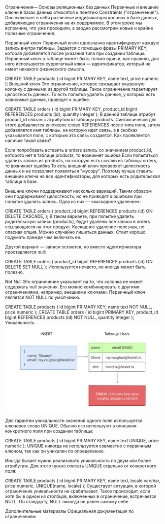 Ограничения—
Основы реляционных баз данных
Первичные и внешние ключи в базах данных относятся к понятию Constraints ("ограничения"). Оно включает в себя различные модификаторы колонок в базе данных, добавляющие ограничения на их содержимое. В этом уроке мы вспомним, что уже проходили, а заодно рассмотрим новые и крайне полезные ограничения.

Первичный ключ
Первичный ключ однозначно идентифицирует каждую запись внутри таблицы. Задается с помощью фразы PRIMARY KEY, которая добавляется после указания типа при создании таблицы. Первичный ключ в таблице может быть только один и, как правило, для него используется суррогатный ключ — идентификатор, который не имеет никакого физического смысла.

CREATE TABLE products (
id bigint PRIMARY KEY,
name text,
price numeric
);
Внешний ключ
Это ограничение, которое связывает указанную колонку с данными из другой таблицы. Такое ограничение гарантирует целостность данных. То есть попытка удалить данные, у которых есть зависимые данные, приведет к ошибке.

CREATE TABLE orders (
id bigint PRIMARY KEY,
product_id bigint REFERENCES products (id),
quantity integer
);
В данной таблице атрибут product_id связан с атрибутом id таблицы products. Синтаксически для этого добавляется ключевое слово REFERENCES после типа поля, затем добавляется имя таблицы, на которую идет связь, а в скобках указывается поле, с которым эта связь создается. Как проявляется наличие такой связи?

Если попробовать вставить в orders запись со значением product_id, которого нет в таблице products, то возникнет ошибка
Если попытаться удалить запись из products, на которую есть ссылки из таблицы orders, то возникнет ошибка
То есть внешний ключ проверяет целостность данных и не позволяет появляться "мусору". Поэтому лучше ставить внешние ключи на все идентификаторы, для которых есть родительская таблица в базе.

Внешние ключи поддерживают несколько вариаций. Таким образом они поддерживают целостность, но не приводят к ошибкам при попытке удалить запись. Одна из них — «каскадное удаление»:

CREATE TABLE orders (
product_id bigint REFERENCES products (id) ON DELETE CASCADE,
);
В таком варианте, при попытке удалить родительскую запись (products), будут удалены все записи в orders ссылающиеся на этот продукт. Каскадное удаление полезная, но опасная опция. Можно случайно лишиться данных. Стоит хорошо подумать прежде чем включать ее.

Другой вариант — записи остаются, но вместо идентификатора проставляется null:

CREATE TABLE orders (
product_id bigint REFERENCES products (id) ON DELETE SET NULL
);
Используется нечасто, но иногда может быть полезно.

Not Null
Это ограничение указывает на то, что колонка не может содержать null значения. Его можно комбинировать с другими ограничениями, например, внешними ключами. Первичный ключ является NOT NULL по умолчанию.

CREATE TABLE products (
id bigint PRIMARY KEY,
name text NOT NULL,
price numeric
);
CREATE TABLE orders (
id bigint PRIMARY KEY,
product_id bigint REFERENCES products (id) NOT NULL,
quantity integer
);
Уникальность
![](image_processing20220921-39-27jlyf.jpg)

Для гарантии уникальности значений одного поля используется ключевое слово UNIQUE. Обычно его используют в описании конкретного поля при создании таблицы:

CREATE TABLE products (
id bigint PRIMARY KEY,
name text UNIQUE,
price numeric
);
UNIQUE никогда не используется совместно с первичным ключом, так как он уникален по определению.

Иногда бывает нужно реализовать уникальность по двум или более атрибутам. Для этого нужно описать UNIQUE отдельно от конкретного поля:

CREATE TABLE products (
id bigint PRIMARY KEY,
name text,
locale varchar,
price numeric,
UNIQUE(name, locale)
);
Существует ситуация, в которой ограничение уникальности не срабатывает. Такое происходит, если хотя бы в одном из столбцов, включенных в ограничение, встречается NULL. По стандарту, NULL никогда не равен самому себе.

Дополнительные материалы
Официальная документация по ограничениям
